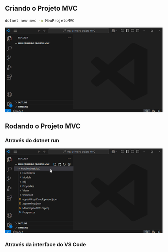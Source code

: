 ## Criando o Projeto MVC
```bash
dotnet new mvc -n MeuProjetoMVC
```
![animacao.gif](/.attachments/animacao-4bba28da-5be8-4ca8-8ff8-d43536d2bdab.gif)

## Rodando o Projeto MVC
### Através do dotnet run
![animacao.gif](/.attachments/animacao-c314e28b-e718-45b9-8d2c-285a57bd4998.gif)

### Através da interface do VS Code